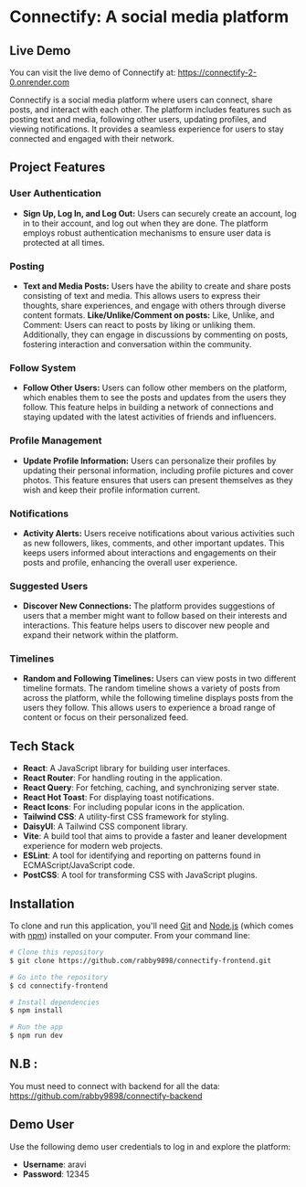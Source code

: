# Connectify: A social media platform

## Live Demo

You can visit the live demo of Connectify at: https://connectify-2-0.onrender.com

Connectify is a social media platform where users can connect, share posts, and interact with each other. The platform includes features such as posting text and media, following other users, updating profiles, and viewing notifications. It provides a seamless experience for users to stay connected and engaged with their network.

## Project Features

### User Authentication

- **Sign Up, Log In, and Log Out:** Users can securely create an account, log in to their account, and log out when they are done. The platform employs robust authentication mechanisms to ensure user data is protected at all times.

### Posting

- **Text and Media Posts:** Users have the ability to create and share posts consisting of text and media. This allows users to express their thoughts, share experiences, and engage with others through diverse content formats.
  **Like/Unlike/Comment on posts:** Like, Unlike, and Comment: Users can react to posts by liking or unliking them. Additionally, they can engage in discussions by commenting on posts, fostering interaction and conversation within the community.

### Follow System

- **Follow Other Users:** Users can follow other members on the platform, which enables them to see the posts and updates from the users they follow. This feature helps in building a network of connections and staying updated with the latest activities of friends and influencers.

### Profile Management

- **Update Profile Information:** Users can personalize their profiles by updating their personal information, including profile pictures and cover photos. This feature ensures that users can present themselves as they wish and keep their profile information current.

### Notifications

- **Activity Alerts:** Users receive notifications about various activities such as new followers, likes, comments, and other important updates. This keeps users informed about interactions and engagements on their posts and profile, enhancing the overall user experience.

### Suggested Users

- **Discover New Connections:** The platform provides suggestions of users that a member might want to follow based on their interests and interactions. This feature helps users to discover new people and expand their network within the platform.

### Timelines

- **Random and Following Timelines:** Users can view posts in two different timeline formats. The random timeline shows a variety of posts from across the platform, while the following timeline displays posts from the users they follow. This allows users to experience a broad range of content or focus on their personalized feed.

## Tech Stack

- **React**: A JavaScript library for building user interfaces.
- **React Router**: For handling routing in the application.
- **React Query**: For fetching, caching, and synchronizing server state.
- **React Hot Toast**: For displaying toast notifications.
- **React Icons**: For including popular icons in the application.
- **Tailwind CSS**: A utility-first CSS framework for styling.
- **DaisyUI**: A Tailwind CSS component library.
- **Vite**: A build tool that aims to provide a faster and leaner development experience for modern web projects.
- **ESLint**: A tool for identifying and reporting on patterns found in ECMAScript/JavaScript code.
- **PostCSS**: A tool for transforming CSS with JavaScript plugins.

## Installation

To clone and run this application, you'll need [Git](https://git-scm.com) and [Node.js](https://nodejs.org/en/download/) (which comes with [npm](http://npmjs.com)) installed on your computer. From your command line:

```bash
# Clone this repository
$ git clone https://github.com/rabby9898/connectify-frontend.git

# Go into the repository
$ cd connectify-frontend

# Install dependencies
$ npm install

# Run the app
$ npm run dev
```

## N.B :

You must need to connect with backend for all the data: https://github.com/rabby9898/connectify-backend

## Demo User

Use the following demo user credentials to log in and explore the platform:

- **Username**: aravi
- **Password**: 12345
